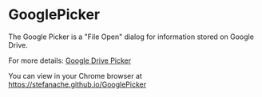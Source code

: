 # GooglePicker
The Google Picker is a "File Open" dialog for information stored on Google Drive. 

For more details: <a href="https://developers.google.com/drive/picker/guides/overview">Google Drive Picker</a>

You can view in your Chrome browser at <a href="https://stefanache.github.io/GooglePicker/index.html">https://stefanache.github.io/GooglePicker</a>
